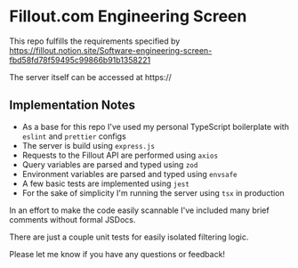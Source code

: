 # Fillout.com Engineering Screen

This repo fulfills the requirements specified by https://fillout.notion.site/Software-engineering-screen-fbd58fd78f59495c99866b91b1358221

The server itself can be accessed at https://

## Implementation Notes

- As a base for this repo I've used my personal TypeScript boilerplate with `eslint` and `prettier` configs
- The server is build using `express.js`
- Requests to the Fillout API are performed using `axios`
- Query variables are parsed and typed using `zod`
- Environment variables are parsed and typed using `envsafe`
- A few basic tests are implemented using `jest`
- For the sake of simplicity I'm running the server using `tsx` in production

In an effort to make the code easily scannable I've included many brief comments without formal JSDocs.

There are just a couple unit tests for easily isolated filtering logic.

Please let me know if you have any questions or feedback!
